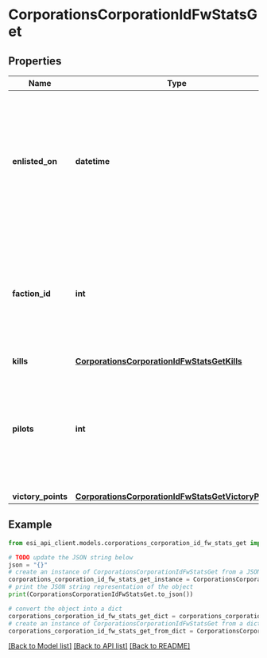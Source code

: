 # CorporationsCorporationIdFwStatsGet


## Properties

Name | Type | Description | Notes
------------ | ------------- | ------------- | -------------
**enlisted_on** | **datetime** | The enlistment date of the given corporation into faction warfare. Will not be included if corporation is not enlisted in faction warfare | [optional] 
**faction_id** | **int** | The faction the given corporation is enlisted to fight for. Will not be included if corporation is not enlisted in faction warfare | [optional] 
**kills** | [**CorporationsCorporationIdFwStatsGetKills**](CorporationsCorporationIdFwStatsGetKills.md) |  | 
**pilots** | **int** | How many pilots the enlisted corporation has. Will not be included if corporation is not enlisted in faction warfare | [optional] 
**victory_points** | [**CorporationsCorporationIdFwStatsGetVictoryPoints**](CorporationsCorporationIdFwStatsGetVictoryPoints.md) |  | 

## Example

```python
from esi_api_client.models.corporations_corporation_id_fw_stats_get import CorporationsCorporationIdFwStatsGet

# TODO update the JSON string below
json = "{}"
# create an instance of CorporationsCorporationIdFwStatsGet from a JSON string
corporations_corporation_id_fw_stats_get_instance = CorporationsCorporationIdFwStatsGet.from_json(json)
# print the JSON string representation of the object
print(CorporationsCorporationIdFwStatsGet.to_json())

# convert the object into a dict
corporations_corporation_id_fw_stats_get_dict = corporations_corporation_id_fw_stats_get_instance.to_dict()
# create an instance of CorporationsCorporationIdFwStatsGet from a dict
corporations_corporation_id_fw_stats_get_from_dict = CorporationsCorporationIdFwStatsGet.from_dict(corporations_corporation_id_fw_stats_get_dict)
```
[[Back to Model list]](../README.md#documentation-for-models) [[Back to API list]](../README.md#documentation-for-api-endpoints) [[Back to README]](../README.md)


